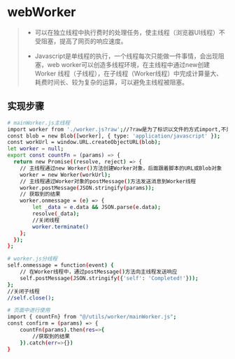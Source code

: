 <!--
 * @Author: xx1czj 306205161@qq.com
 * @Date: 2024-03-26 11:04:52
 * @LastEditors: xx1czj 306205161@qq.com
 * @LastEditTime: 2024-03-26 11:11:34
 * @FilePath: /ReviewNotes/md/webWorker.md
 * @Description: 介绍webWorker情况
-->
# webWorker
> - 可以在独立线程中执行费时的处理任务，使主线程（浏览器UI线程）不受阻塞，提高了网页的响应速度。
> 
> - Javascript是单线程的执行，一个线程每次只能做一件事情，会出现阻塞，web worker可以创造多线程环境，在主线程中通过new创建 Worker 线程（子线程），在子线程（Worker线程）中完成计算量大、耗费时间长、较为复杂的运算，可以避免主线程被阻塞。
## 实现步骤
``` bash
# mainWorker.js主线程
import worker from './worker.js?raw';//?raw是为了标识以文件的方式import,不是以内容
const blob = new Blob([worker], { type: 'application/javascript' });
const workUrl = window.URL.createObjectURL(blob);
let worker = null;
export const countFn = (params) => {
  return new Promise((resolve, reject) => {
    // 主线程通过new Worker()方法创建Worker对象，后面跟着脚本的URL或Blob对象
    worker = new Worker(workUrl);
    // 主线程通过Worker对象的postMessage()方法发送消息到Worker线程
    worker.postMessage(JSON.stringify(params));
    // 获取到的结果
    worker.onmessage = (e) => {        
        let _data = e.data && JSON.parse(e.data);
        resolve(_data);
        //关闭线程
        worker.terminate()
    };
  });
};

# worker.js分线程
self.onmessage = function(event) {
    // 在Worker线程中，通过postMessage()方法向主线程发送响应
    self.postMessage(JSON.stringify({'self': 'Completed!'}));
};
//关闭子线程
//self.close();

# 页面中进行使用
import { countFn} from "@/utils/worker/mainWorker.js";
const confirm = (params) => {
    countFn(params).then(res=>{
        //获取到的结果
    }).catch(err=>{})
}
```